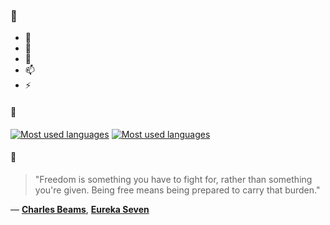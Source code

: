 ### 👋

- 🔭
- 🌱
- 💬
- 📫
- ⚡

#### 🧏

[![Most used languages](https://github-readme-stats-aynah.vercel.app/api/top-langs/?username=aynh&theme=solarized-dark&langs_count=6&layout=compact&hide_title=true)](https://github.com/anuraghazra/github-readme-stats#gh-dark-mode-only)
[![Most used languages](https://github-readme-stats-aynah.vercel.app/api/top-langs/?username=aynh&theme=solarized-light&langs_count=6&layout=compact&hide_title=true)](https://github.com/anuraghazra/github-readme-stats#gh-light-mode-only)

#### 💬

> "Freedom is something you have to fight for, rather than something you're given. Being free means being prepared to carry that burden."

&mdash; [**Charles Beams**](https://myanimelist.net/character.php?q=Charles%20Beams&cat=character), [**Eureka Seven**](https://myanimelist.net/search/all?q=Eureka%20Seven&cat=all)
